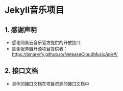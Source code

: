 # Jekyll音乐项目

## 1. 感谢声明

- 感谢网易云音乐官方提供的开放接口
- 感谢服务器开源项目提供者：https://binaryify.github.io/NeteaseCloudMusicApi/#/

## 2. 接口文档

- 具体的接口文档在项目资源的接口文档中

